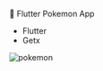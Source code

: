 🔴 Flutter Pokemon App

* Flutter
* Getx

![pokemon](https://user-images.githubusercontent.com/27044221/129052441-bb617e2b-328a-49ee-8e16-720245aa9128.gif)
